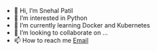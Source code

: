 - 👋 Hi, I’m Snehal Patil
- 👀 I’m interested in Python
- 🌱 I’m currently learning Docker and Kubernetes
- 💞️ I’m looking to collaborate on ...
- 📫 How to reach me [Email](snehalp0208@gmail.com)

<!---
snehalp0208/snehalp0208 is a ✨ special ✨ repository because its `README.md` (this file) appears on your GitHub profile.
You can click the Preview link to take a look at your changes.
--->
